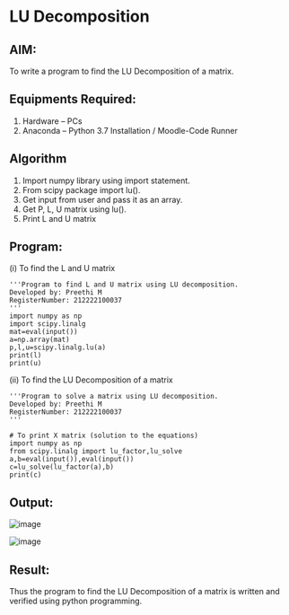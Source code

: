 # LU Decomposition 

## AIM:
To write a program to find the LU Decomposition of a matrix.

## Equipments Required:
1. Hardware – PCs
2. Anaconda – Python 3.7 Installation / Moodle-Code Runner

## Algorithm
1. Import numpy library using import statement.
2. From scipy package import lu().
3. Get input from user and pass it as an array.
4. Get P, L, U matrix using lu().
5. Print L and U matrix

## Program:
(i) To find the L and U matrix
```
'''Program to find L and U matrix using LU decomposition.
Developed by: Preethi M
RegisterNumber: 212222100037
'''
import numpy as np
import scipy.linalg
mat=eval(input())
a=np.array(mat)
p,l,u=scipy.linalg.lu(a)
print(l)
print(u)
```
(ii) To find the LU Decomposition of a matrix
```
'''Program to solve a matrix using LU decomposition.
Developed by: Preethi M
RegisterNumber: 212222100037
'''

# To print X matrix (solution to the equations)
import numpy as np
from scipy.linalg import lu_factor,lu_solve
a,b=eval(input()),eval(input())
c=lu_solve(lu_factor(a),b)
print(c)
```

## Output:
![image](https://github.com/GitPreethiHub/LU-Decomposition/assets/119475585/aa2e66d0-6752-4731-9a4b-1f661741b1e4)

![image](https://github.com/GitPreethiHub/LU-Decomposition/assets/119475585/a310d434-6ff8-4045-aea0-62b66a089908)


## Result:
Thus the program to find the LU Decomposition of a matrix is written and verified using python programming.

